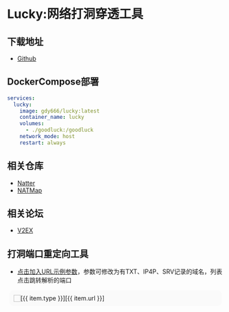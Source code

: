 # Lucky:网络打洞穿透工具
## 下载地址
- [Github](https://github.com/gdy666/lucky)

## DockerCompose部署
```yaml
services:
  lucky:
    image: gdy666/lucky:latest
    container_name: lucky
    volumes:
      - ./goodluck:/goodluck
    network_mode: host
    restart: always
```

## 相关仓库
- [Natter](https://github.com/MikeWang000000/Natter)
- [NATMap](https://github.com/heiher/natmap)

## 相关论坛
- [V2EX](https://www.v2ex.com/)

## 打洞端口重定向工具
- [点击加入URL示例参数](?name=www.baidu.com)，参数可修改为有TXT、IP4P、SRV记录的域名，列表点击跳转解析的端口
<div class="container">
<div v-for="(item, index) in urlList" :key="index" class="list-item" @click="redirectPage(item.url)">
    <img class="favicon" :src="item.url + '/favicon.ico'">
    <span class="info">[{{ item.type }}][{{ item.url }}]</span>
</div>
</div>

<script setup>
import { ref, onMounted } from "vue";

const urlList = ref([]);

const dnsResolve = async (name, type) => {
  if (typeof window === 'undefined') return [];
  
  const url = `https://dns.alidns.com/resolve?name=${name}&type=${type}`;
  try {
    const res = await fetch(url);
    const data = await res.json();
    let items = [];
    if (type === '16') {
      items = txtDecode(data);
    } else if (type === '28') {
      items = ip4pDecode(data);
    } else if (type === '33') {
      items = srvDecode(data);
    }
    const typeMapping = { '16': 'TXT', '28': 'IP4P', '33': 'SRV' };
    items.forEach(item => item.type = typeMapping[type]);
    return items;
  } catch (error) {
    console.error(error);
    return [];
  }
};

const txtDecode = (data) => {
  const items = [];
  if (data.Answer) {
    data.Answer.forEach(ans => {
      const name = ans.name.replace(/\.$/, '');
      const port = ans.data.replace(/[^0-9]/ig, '');
      items.push({ url: 'https://' + name + ':' + port });
    });
  }
  return items;
};

const ip4pDecode = (data) => {
  const items = [];
  if (data.Answer) {
    data.Answer.forEach(ans => {
      const parts = ans.data.split(':');
      const ipHi = parseInt(parts[3], 16);
      const ipLo = parseInt(parts[4], 16);
      const ipv4 = `${(ipHi >> 8)}.${ipHi & 0xFF}.${(ipLo >> 8)}.${ipLo & 0xFF}`;
      const port = parseInt(parts[2], 16);
      items.push({ url: 'https://' + ipv4 + ':' + port });
    });
  }
  return items;
};

const srvDecode = (data) => {
  const items = [];
  if (data.Answer) {
    data.Answer.forEach(ans => {
      const parts = ans.data.split(' ');
      const server = parts[3].replace(/\.$/, '');
      const port = parts[2];
      items.push({ url: 'https://' + server + ':' + port });
    });
  }
  return items;
};

onMounted(async () => {
  if (typeof window === 'undefined') return;
  const queryParams = new URLSearchParams(window.location.search);
  const name = queryParams.get('name');
  const types = ['16', '28', '33'];
  let results = [];
  for (const t of types) {
    const res = await dnsResolve(name, t);
    results = results.concat(res);
  }
  urlList.value = results;
});

const redirectPage = (url) => {
  if (typeof window !== 'undefined') {
    window.open(url, '_blank');
  }
};
</script>
<style scoped>
.list-item {
  display: flex;
  align-items: center;
  margin: 5px;
  padding: 10px;
  background-color: #FAFAFA;
  border-radius: 10px;
  cursor: pointer;
}

.favicon {
  width: 16px;
  height: 16px;
}
</style>